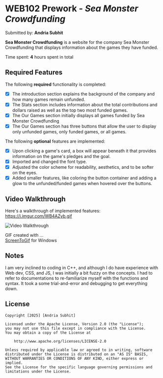 # WEB102 Prework - *Sea Monster Crowdfunding*

Submitted by: **Andria Subhit**

**Sea Monster Crowdfunding** is a website for the company Sea Monster Crowdfunding that displays information about the games they have funded.

Time spent: **4** hours spent in total

## Required Features

The following **required** functionality is completed:

* [X] The introduction section explains the background of the company and how many games remain unfunded.
* [X] The Stats section includes information about the total contributions and dollars raised as well as the top two most funded games.
* [X] The Our Games section initially displays all games funded by Sea Monster Crowdfunding
* [X] The Our Games section has three buttons that allow the user to display only unfunded games, only funded games, or all games.

The following **optional** features are implemented:

* [X] Upon clicking a game's card, a box will appear beneath it that provides information on the game's pledges and the goal. 
* [X] Imported and changed the font type.
* [X] Adjusted the color scheme for readability, aesthetics, and to be softer on the eyes.
* [X] Added smaller features, like coloring the button container and adding a glow to the unfunded/funded games when hovered over the buttons.

## Video Walkthrough

Here's a walkthrough of implemented features:
https://i.imgur.com/WB4AZyb.gif

<img src='https://i.imgur.com/WB4AZyb.gif' title='Andria Subhit - Video Walkthrough' width='' alt='Video Walkthrough' />

<!-- Replace this with whatever GIF tool you used! -->
GIF created with ...  
[ScreenToGif](https://www.screentogif.com/) for Windows
<!-- Recommended tools:
[Kap](https://getkap.co/) for macOS
[ScreenToGif](https://www.screentogif.com/) for Windows
[peek](https://github.com/phw/peek) for Linux. -->

## Notes

I am very inclined to coding in C++, and although I do have experience with Web dev, CSS, and JS, I was initially a bit fuzzy on the concepts. I  had to refer to documentations to re-familiarize myself with the functions and syntax. It took a some trial-and-error and debugging to get everything down.

## License

    Copyright [2025] [Andria Subhit]

    Licensed under the Apache License, Version 2.0 (the "License");
    you may not use this file except in compliance with the License.
    You may obtain a copy of the License at

        http://www.apache.org/licenses/LICENSE-2.0

    Unless required by applicable law or agreed to in writing, software
    distributed under the License is distributed on an "AS IS" BASIS,
    WITHOUT WARRANTIES OR CONDITIONS OF ANY KIND, either express or implied.
    See the License for the specific language governing permissions and
    limitations under the License.
